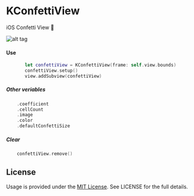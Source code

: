 # KConfettiView
iOS Confetti View 🎉

![alt tag](https://user-images.githubusercontent.com/16580898/39156625-b0506720-475f-11e8-9ed9-54ed71b1d96a.png)

#### Use

```Swift
       let confettiView = KConfettiView(frame: self.view.bounds)
       confettiView.setup()
       view.addSubview(confettiView)
```

##### Other veriables

```Swift
    .coefficient
    .cellCount
    .image
    .color
    .defaultConfettiSize
```

##### Clear

```Swift
    confettiView.remove()
```


## License
Usage is provided under the [MIT License](http://http//opensource.org/licenses/mit-license.php). See LICENSE for the full details.
